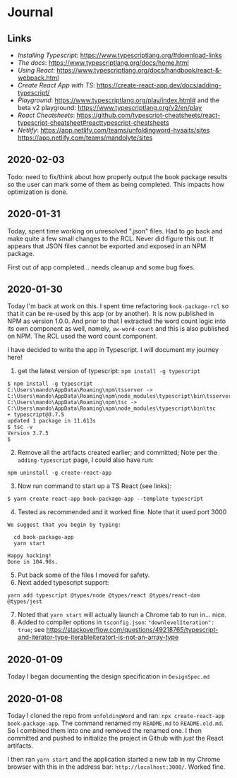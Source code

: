 # Journal

## Links

- *Installing Typescript*: https://www.typescriptlang.org/#download-links
- *The docs*: https://www.typescriptlang.org/docs/home.html
- *Using React*: https://www.typescriptlang.org/docs/handbook/react-&-webpack.html
- *Create React App with TS*: https://create-react-app.dev/docs/adding-typescript/
- *Playground*: https://www.typescriptlang.org/play/index.html#
and the beta v2 playground: https://www.typescriptlang.org/v2/en/play
- *React Cheatsheets*: https://github.com/typescript-cheatsheets/react-typescript-cheatsheet#reacttypescript-cheatsheets
- *Netlify*: https://app.netlify.com/teams/unfoldingword-hvaaits/sites https://app.netlify.com/teams/mandolyte/sites

## 2020-02-03

Todo: need to fix/think about how properly output the book package results so the user can mark some of them as being completed. This impacts how optimization is done.

## 2020-01-31

Today, spent time working on unresolved ".json" files. Had to go back and make quite a few small changes to the RCL. Never did figure this out. It appears that JSON files cannot be exported and exposed in an NPM package.

First cut of app completed... needs cleanup and some bug fixes.


## 2020-01-30

Today I'm back at work on this. I spent time refactoring `book-package-rcl` so that it can be re-used by this app (or by another). It is now published in NPM as version 1.0.0. And prior to that I extracted the word count logic into its own component as well, namely, `uw-word-count` and this is also published on NPM. The RCL used the word count component.

I have decided to write the app in Typescript. I will document my journey here!

1. get the latest version of typescript: `npm install -g typescript`
```
$ npm install -g typescript
C:\Users\mando\AppData\Roaming\npm\tsserver -> C:\Users\mando\AppData\Roaming\npm\node_modules\typescript\bin\tsserver
C:\Users\mando\AppData\Roaming\npm\tsc -> C:\Users\mando\AppData\Roaming\npm\node_modules\typescript\bin\tsc
+ typescript@3.7.5
updated 1 package in 11.613s
$ tsc -v
Version 3.7.5
$
```
2. Remove all the artifacts created earlier; and committed; Note per the `adding-typescript` page, I could also have run: 
```
npm uninstall -g create-react-app
```
3. Now run command to start up a TS React (see links):
```
$ yarn create react-app book-package-app --template typescript
```
4. Tested as recommended and it worked fine. Note that it used port 3000
```
We suggest that you begin by typing:

  cd book-package-app
  yarn start

Happy hacking!
Done in 104.98s.
```
5. Put back some of the files I moved for safety.
6. Next added typescript support:
```
yarn add typescript @types/node @types/react @types/react-dom @types/jest
```
7. Noted that `yarn start` will actually launch a Chrome tab to run in... nice.
8. Added to compiler options in `tsconfig.json`: `"downlevelIteration": true`; see https://stackoverflow.com/questions/49218765/typescript-and-iterator-type-iterableiteratort-is-not-an-array-type



## 2020-01-09

Today I began documenting the design specification in `DesignSpec.md`

## 2020-01-08

Today I cloned the repo from `unfoldingWord` and ran:
`npx create-react-app book-package-app`. 
The command renamed my `README.md` to `README.old.md`. So I combined them into one and removed the renamed one. I then committed and pushed to initialize the project in Github with *just* the React artifacts.

I then ran `yarn start` and the application started a new tab in my Chrome browser with this in the address bar: `http://localhost:3000/`. Worked fine.


